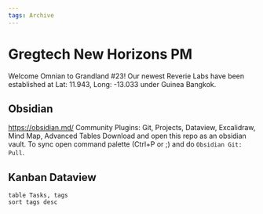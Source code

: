 ```yaml
---
tags: Archive
---
```

# Gregtech New Horizons PM
Welcome Omnian to Grandland \#23!
Our newest Reverie Labs have been established at Lat: 11.943, Long: -13.033 under Guinea Bangkok.
## Obsidian
https://obsidian.md/
Community Plugins: Git, Projects, Dataview, Excalidraw, Mind Map, Advanced Tables
Download and open this repo as an obsidian vault.
To sync open command palette (Ctrl+P or ;) and do `Obsidian Git: Pull`.
## Kanban Dataview
```dataview
table Tasks, tags
sort tags desc
```